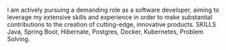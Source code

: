 I am actively pursuing a demanding role as a software developer, aiming to leverage my extensive skills and
experience in order to make substantial contributions to the creation of cutting-edge, innovative products.
SKILLS
Java, Spring Boot, Hibernate, Postgres, Docker, Kubernetes, Problem Solving.
